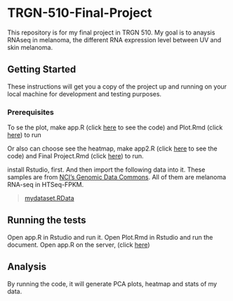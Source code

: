 # TRGN-510-Final-Project

This repository is for my final project in TRGN 510. 
My goal is to anaysis RNAseq in melanoma, the different RNA expression level between UV and skin melanoma.

## Getting Started

These instructions will get you a copy of the project up and running on your local machine for development and testing purposes. 

### Prerequisites

To se the plot, make app.R (click [here](https://github.com/YunchiLi/TRGN-510-Final-Project/blob/master/app.R) to see the code) and Plot.Rmd (click [here](https://github.com/YunchiLi/TRGN-510-Final-Project/blob/master/Plot.Rmd)) to run


Or also can choose see the heatmap, make app2.R (click [here](https://github.com/YunchiLi/TRGN-510-Final-Project/blob/master/app2.R) to see the code) and Final Project.Rmd (click [here](https://github.com/YunchiLi/TRGN-510-Final-Project/blob/master/Final%20Project.Rmd)) to run.

install Rstudio, first. And then import the following data into it. These samples are from [NCI’s Genomic Data Commons](https://portal.gdc.cancer.gov). All of them are melanoma RNA-seq in HTSeq-FPKM.

>[mydataset.RData](https://github.com/YunchiLi/TRGN-510-Final-Project/blob/master/mydataset.RData)



## Running the tests
Open app.R in Rstudio and run it.
Open Plot.Rmd in Rstudio and run the document.
Open app.R on the server, (click [here](https://http://52.14.202.125:3838/yunchili/finalproject/))

## Analysis

By running the code, it will generate PCA plots, heatmap and stats of my data.
